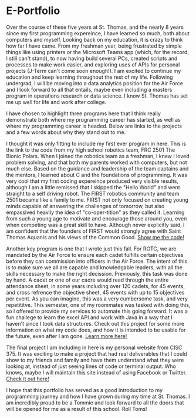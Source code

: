 # E-Portfolio

Over the course of these five years at St. Thomas, and the nearly 8 years since my first programming expereince, I have learned so much, both about computers and myself. Looking back on my education, it is crazy to think how far I have came. From my freshman year, being frustrated by simple things like using printers or the Microsoft Teams app (which, for the record, I still can't stand), to now having build several PCs, created scripts and processes to make work easier, and exploring uses of APIs for personal projects (J-Term can't come soon enough!). I am excited to continue my education and keep learning throughout the rest of my life. Following undergrad, I will be moving into a data analytics position for the Air Force and I look forward to all that entails, maybe even including a masters program in operations research or data science. I know St. Thomas has set me up well for life and work after college.

I have chosen to highlight three programs here that I think really demonstrate both where my programming career has started, as well as where my programming career is headed. Below are links to the projects and a few words about why they stand out to me.

I thought it was only fitting to include my first ever program in here. This is the link to the code from my high school robotics team, FRC 2501 The Bionic Polars. When I joined the robotics team as a freshman, I knew I loved problem solving, and that both my parents worked with computers, but not much else. Based on the guidance and leadership of the team captains and the mentors, I learned about C and the foundations of programming. It was very cool that my first coding expereince produced very visible results, although I am a little remissed that I skipped the "Hello World" and went straight to a self driving robot. The FIRST robotics community and team 2501 became like a family to me. FIRST not only focused on creating young minds capable of answering the challenges of tomorrow, but also empassived heavily the idea of "co-oper-tition" as they called it. Learning from such a young age to motivate and encourage those around you, even when competing was a great skill to have. Although never explicitly said, I am confident that the founders of FIRST would strongly agree with Saint Thomas Aquanis and his views of the Common Good. [Show me the code!](https://github.com/timmyjlarson/2015_StableRobot)

Another key program is one that I wrote just this fall. For ROTC, we are mandated by the Air Force to ensure each cadet fulfills certain objectives before they can commission into officers in the Air Force. The intent of this is to make sure we all are capable and knowledgable leaders, with all the skills necessary to make the right decission. Previously, this task was done by hand. A cadet or one of our cadre would read through the entire attendance sheet, in some years including over 120 cadets, for 45 events, and cross refrence the objective sheet, 45 events with up to 15 objectives per event. As you can imagine, this was a very cumbersome task, and very repetititve. This semester, one of my roommates was tasked with doing this, so I offered to provide my services to automate this going forward. It was a fun challege to learn the excel API and work with Java in a way that I haven't since I took data structures. Check out this project for some more information on what my code does, and how it is intended to be usable for the future, even after I am gone. [Learn more here!](https://github.com/timmyjlarson/ROTC-Attendance-Tracker/tree/main)

The final project I am including in here is my personal website from CISC 375. It was exciting to make a project that had real deliverables that I could show to my friends and family and have them understand what they were looking at, instead of just seeing lines of code or terminal output. Who knows, maybe I will maintain this site instead of using Facebook or Twitter. [Check it out here!](https://github.com/timmyjlarson/WebDev-Assignment-1)

I hope that this portfolio has served as a good introduction to my programming journey and how I have grown during my time at St. Thomas. I am incredibly proud to be a Tommie and look forward to all the doors that will be opened for me as a result of this school. Roll Toms!
